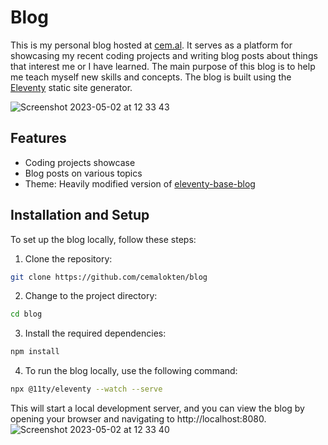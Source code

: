 # Blog

This is my personal blog hosted at [cem.al](https://cem.al). It serves as a platform for showcasing my recent coding projects and writing blog posts about things that interest me or I have learned. The main purpose of this blog is to help me teach myself new skills and concepts. The blog is built using the [Eleventy](https://www.11ty.dev/) static site generator.

![Screenshot 2023-05-02 at 12 33 43](https://user-images.githubusercontent.com/60609268/235654920-53467f27-02e8-4470-91b4-3b7de719957d.png)

## Features

- Coding projects showcase
- Blog posts on various topics
- Theme: Heavily modified version of [eleventy-base-blog](https://github.com/11ty/eleventy-base-blog)

## Installation and Setup

To set up the blog locally, follow these steps:

1. Clone the repository:

```bash
git clone https://github.com/cemalokten/blog 
```

2. Change to the project directory:

```bash
cd blog
```

3. Install the required dependencies:

```bash
npm install
```

4. To run the blog locally, use the following command:

```bash
npx @11ty/eleventy --watch --serve
```

This will start a local development server, and you can view the blog by opening your browser and navigating to http://localhost:8080.
![Screenshot 2023-05-02 at 12 33 40](https://user-images.githubusercontent.com/60609268/235654948-508f5320-d7af-468a-8034-26b6dd34e6bf.png)
